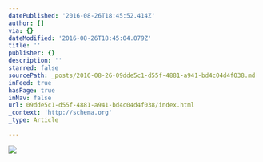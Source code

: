 ```yaml
---
datePublished: '2016-08-26T18:45:52.414Z'
author: []
via: {}
dateModified: '2016-08-26T18:45:04.079Z'
title: ''
publisher: {}
description: ''
starred: false
sourcePath: _posts/2016-08-26-09dde5c1-d55f-4881-a941-bd4c04d4f038.md
inFeed: true
hasPage: true
inNav: false
url: 09dde5c1-d55f-4881-a941-bd4c04d4f038/index.html
_context: 'http://schema.org'
_type: Article

---
```

![](https://the-grid-user-content.s3-us-west-2.amazonaws.com/aa38cb8d-b36b-43f4-bcf9-b3273c7cc140.jpg)